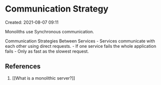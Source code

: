 # Communication Strategy
Created: 2021-08-07 09:11

Monoliths use Synchronous communication.
	
Communication Strategies Between Services
	- Services communicate with each other using direct requests.
	- If one service fails the whole application fails
	- Only as fast as the slowest request.


## References
1.  [[What is a monolithic server?]]